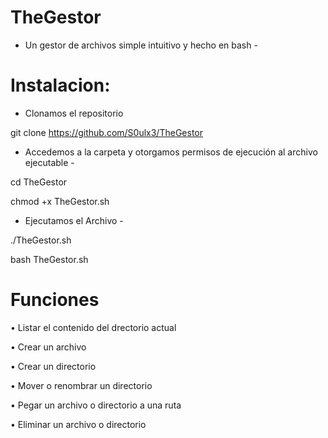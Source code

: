 # TheGestor 

- Un gestor de archivos simple intuitivo y hecho en bash -

# Instalacion:

- Clonamos el repositorio 

git clone https://github.com/S0ulx3/TheGestor

- Accedemos a la carpeta y otorgamos permisos de ejecución al archivo ejecutable -

cd TheGestor

chmod +x TheGestor.sh

- Ejecutamos el Archivo -

./TheGestor.sh

bash TheGestor.sh


# Funciones

• Listar el contenido del drectorio actual

• Crear un archivo

• Crear un directorio

• Mover o renombrar un directorio

• Pegar un archivo o directorio a una ruta

• Eliminar un archivo o directorio
